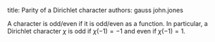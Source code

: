 title: Parity of a Dirichlet character
authors:
    gauss
    john.jones

A character is odd/even if it is odd/even as a function. In particular, a Dirichlet character $\chi$ is odd if $\chi(-1) = -1$ and even if $\chi(-1)=1.$
